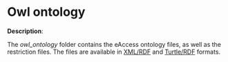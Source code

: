 # Owl ontology

**Description**:

The *owl_ontology* folder contains the eAccess ontology files, as well as the restriction files. The files are available 
in [XML/RDF](https://www.w3.org/TR/rdf-syntax-grammar/) and [Turtle/RDF](https://www.w3.org/TR/turtle/) formats. 

